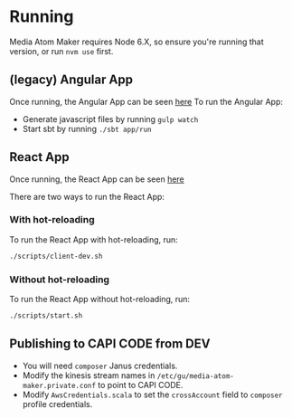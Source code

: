 # Running

Media Atom Maker requires Node 6.X, so ensure you're running that version, or run `nvm use` first.

## (legacy) Angular App
Once running, the Angular App can be seen [here](https://video.local.dev-gutools.co.uk/atoms)
To run the Angular App:

- Generate javascript files by running `gulp watch`
- Start sbt by running `./sbt app/run`

## React App
Once running, the React App can be seen [here](https://video.local.dev-gutools.co.uk/videos)

There are two ways to run the React App:

### With hot-reloading
To run the React App with hot-reloading, run:

```bash
./scripts/client-dev.sh
```

### Without hot-reloading
To run the React App without hot-reloading, run:

```bash
./scripts/start.sh
```

## Publishing to CAPI CODE from DEV
- You will need `composer` Janus credentials.
- Modify the kinesis stream names in `/etc/gu/media-atom-maker.private.conf` to point to CAPI CODE.
- Modify `AwsCredentials.scala` to set the `crossAccount` field to `composer` profile credentials.

